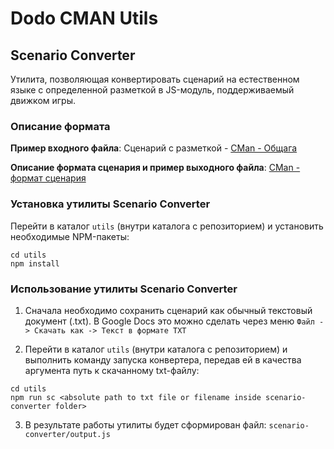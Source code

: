 # Dodo CMAN Utils

## Scenario Converter
Утилита, позволяющая конвертировать сценарий на естественном языке с определенной разметкой в JS-модуль, поддерживаемый движком игры.


### Описание формата

**Пример входного файла**: Сценарий с разметкой - [CMan - Общага](https://docs.google.com/document/d/1oms84nQLWnlZOJ6XxTsx9ENggGBwtjbXL0UHqLru7ik)

**Описание формата сценария и пример выходного файла**: [CMan - формат сценария](https://docs.google.com/document/d/1gh1e_1v8LEEPMWRwFIoIctshRG6FqI4bR0iiwQyBtCA)

### Установка утилиты Scenario Converter

Перейти в каталог `utils` (внутри каталога с репозиторием) и установить необходимые NPM-пакеты:
```
cd utils
npm install
```

### Использование утилиты Scenario Converter

1. Сначала необходимо сохранить сценарий как обычный текстовый документ (.txt). В Google Docs это можно сделать через меню `Файл -> Скачать как -> Текст в формате TXT`

2. Перейти в каталог `utils` (внутри каталога с репозиторием) и выполнить команду запуска конвертера, передав ей в качества аргумента путь к скачанному txt-файлу:
```
cd utils
npm run sc <absolute path to txt file or filename inside scenario-converter folder>
```
3. В результате работы утилиты будет сформирован файл: `scenario-converter/output.js`
